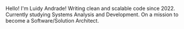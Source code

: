 Hello! I'm Luidy Andrade!
 Writing clean and scalable code since 2022.
 Currently studying Systems Analysis and Development.
 On a mission to become a Software/Solution Architect.


